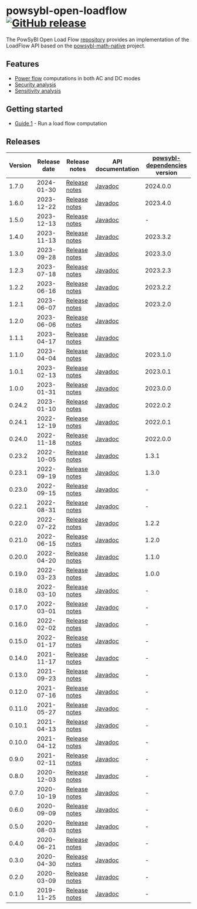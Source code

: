 # powsybl-open-loadflow [![GitHub release](https://img.shields.io/github/release/powsybl/powsybl-open-loadflow.svg?sort=semver)](https://github.com/powsybl/powsybl-open-loadflow/releases/)
The PowSyBl Open Load Flow [repository](https://github.com/powsybl/powsybl-open-loadflow) provides an implementation of the LoadFlow API based on the [powsybl-math-native](powsybl-math-native.md) project.  

## Features

- [Power flow](../../simulation/powerflow/index.md) computations in both AC and DC modes
- [Security analysis](../../simulation/securityanalysis/index.md)
- [Sensitivity analysis](../../simulation/sensitivity/index.md)

## Getting started

- [Guide 1]() - Run a load flow computation

## Releases

| Version | Release date | Release notes                                                                          | API documentation                                                                     | [powsybl-dependencies](https://github.com/powsybl/powsybl-dependencies) version |
|---------|--------------|----------------------------------------------------------------------------------------|---------------------------------------------------------------------------------------|---------------------------------------------------------------------------------|
| 1.7.0   | 2024-01-30   | [Release notes](https://github.com/powsybl/powsybl-open-loadflow/releases/tag/v1.7.0)  | [Javadoc](https://javadoc.io/doc/com.powsybl/powsybl-open-loadflow/1.7.0/index.html)  | 2024.0.0                                                                        |
| 1.6.0   | 2023-12-22   | [Release notes](https://github.com/powsybl/powsybl-open-loadflow/releases/tag/v1.6.0)  | [Javadoc](https://javadoc.io/doc/com.powsybl/powsybl-open-loadflow/1.6.0/index.html)  | 2023.4.0                                                                        |
| 1.5.0   | 2023-12-13   | [Release notes](https://github.com/powsybl/powsybl-open-loadflow/releases/tag/v1.5.0)  | [Javadoc](https://javadoc.io/doc/com.powsybl/powsybl-open-loadflow/1.5.0/index.html)  | -                                                                               |
| 1.4.0   | 2023-11-13   | [Release notes](https://github.com/powsybl/powsybl-open-loadflow/releases/tag/v1.4.0)  | [Javadoc](https://javadoc.io/doc/com.powsybl/powsybl-open-loadflow/1.4.0/index.html)  | 2023.3.2                                                                        |
| 1.3.0   | 2023-09-28   | [Release notes](https://github.com/powsybl/powsybl-open-loadflow/releases/tag/v1.3.0)  | [Javadoc](https://javadoc.io/doc/com.powsybl/powsybl-open-loadflow/1.3.0/index.html)  | 2023.3.0                                                                        |
| 1.2.3   | 2023-07-18   | [Release notes](https://github.com/powsybl/powsybl-open-loadflow/releases/tag/v1.2.3)  | [Javadoc](https://javadoc.io/doc/com.powsybl/powsybl-open-loadflow/1.2.3/index.html)  | 2023.2.3                                                                        |
| 1.2.2   | 2023-06-16   | [Release notes](https://github.com/powsybl/powsybl-open-loadflow/releases/tag/v1.2.2)  | [Javadoc](https://javadoc.io/doc/com.powsybl/powsybl-open-loadflow/1.2.2/index.html)  | 2023.2.2                                                                        |
| 1.2.1   | 2023-06-07   | [Release notes](https://github.com/powsybl/powsybl-open-loadflow/releases/tag/v1.2.1)  | [Javadoc](https://javadoc.io/doc/com.powsybl/powsybl-open-loadflow/1.2.1/index.html)  | 2023.2.0                                                                        |
| 1.2.0   | 2023-06-06   | [Release notes](https://github.com/powsybl/powsybl-open-loadflow/releases/tag/v1.2.0)  | [Javadoc](https://javadoc.io/doc/com.powsybl/powsybl-open-loadflow/1.2.0/index.html)  |                                                                                 |
| 1.1.1   | 2023-04-17   | [Release notes](https://github.com/powsybl/powsybl-open-loadflow/releases/tag/v1.1.1)  | [Javadoc](https://javadoc.io/doc/com.powsybl/powsybl-open-loadflow/1.1.1/index.html)  |                                                                                 |
| 1.1.0   | 2023-04-04   | [Release notes](https://github.com/powsybl/powsybl-open-loadflow/releases/tag/v1.1.0)  | [Javadoc](https://javadoc.io/doc/com.powsybl/powsybl-open-loadflow/1.1.0/index.html)  | 2023.1.0                                                                        |
| 1.0.1   | 2023-02-13   | [Release notes](https://github.com/powsybl/powsybl-open-loadflow/releases/tag/v1.0.1)  | [Javadoc](https://javadoc.io/doc/com.powsybl/powsybl-open-loadflow/1.0.1/index.html)  | 2023.0.1                                                                        |
| 1.0.0   | 2023-01-31   | [Release notes](https://github.com/powsybl/powsybl-open-loadflow/releases/tag/v1.0.0)  | [Javadoc](https://javadoc.io/doc/com.powsybl/powsybl-open-loadflow/1.0.0/index.html)  | 2023.0.0                                                                        |
| 0.24.2  | 2023-01-10   | [Release notes](https://github.com/powsybl/powsybl-open-loadflow/releases/tag/v0.24.2) | [Javadoc](https://javadoc.io/doc/com.powsybl/powsybl-open-loadflow/0.24.2/index.html) | 2022.0.2                                                                        |
| 0.24.1  | 2022-12-19   | [Release notes](https://github.com/powsybl/powsybl-open-loadflow/releases/tag/v0.24.1) | [Javadoc](https://javadoc.io/doc/com.powsybl/powsybl-open-loadflow/0.24.1/index.html) | 2022.0.1                                                                        |
| 0.24.0  | 2022-11-18   | [Release notes](https://github.com/powsybl/powsybl-open-loadflow/releases/tag/v0.24.0) | [Javadoc](https://javadoc.io/doc/com.powsybl/powsybl-open-loadflow/0.24.0/index.html) | 2022.0.0                                                                        |
| 0.23.2  | 2022-10-05   | [Release notes](https://github.com/powsybl/powsybl-open-loadflow/releases/tag/v0.23.2) | [Javadoc](https://javadoc.io/doc/com.powsybl/powsybl-open-loadflow/0.23.2/index.html) | 1.3.1                                                                           |
| 0.23.1  | 2022-09-19   | [Release notes](https://github.com/powsybl/powsybl-open-loadflow/releases/tag/v0.23.1) | [Javadoc](https://javadoc.io/doc/com.powsybl/powsybl-open-loadflow/0.23.1/index.html) | 1.3.0                                                                           |
| 0.23.0  | 2022-09-15   | [Release notes](https://github.com/powsybl/powsybl-open-loadflow/releases/tag/v0.23.0) | [Javadoc](https://javadoc.io/doc/com.powsybl/powsybl-open-loadflow/0.23.0/index.html) | -                                                                               |
| 0.22.1  | 2022-08-31   | [Release notes](https://github.com/powsybl/powsybl-open-loadflow/releases/tag/v0.22.1) | [Javadoc](https://javadoc.io/doc/com.powsybl/powsybl-open-loadflow/0.22.1/index.html) | -                                                                               |
| 0.22.0  | 2022-07-22   | [Release notes](https://github.com/powsybl/powsybl-open-loadflow/releases/tag/v0.22.0) | [Javadoc](https://javadoc.io/doc/com.powsybl/powsybl-open-loadflow/0.22.0/index.html) | 1.2.2                                                                           |
| 0.21.0  | 2022-06-15   | [Release notes](https://github.com/powsybl/powsybl-open-loadflow/releases/tag/v0.21.0) | [Javadoc](https://javadoc.io/doc/com.powsybl/powsybl-open-loadflow/0.21.0/index.html) | 1.2.0                                                                           |
| 0.20.0  | 2022-04-20   | [Release notes](https://github.com/powsybl/powsybl-open-loadflow/releases/tag/v0.20.0) | [Javadoc](https://javadoc.io/doc/com.powsybl/powsybl-open-loadflow/0.20.0/index.html) | 1.1.0                                                                           |
| 0.19.0  | 2022-03-23   | [Release notes](https://github.com/powsybl/powsybl-open-loadflow/releases/tag/v0.19.0) | [Javadoc](https://javadoc.io/doc/com.powsybl/powsybl-open-loadflow/0.19.0/index.html) | 1.0.0                                                                           |
| 0.18.0  | 2022-03-10   | [Release notes](https://github.com/powsybl/powsybl-open-loadflow/releases/tag/v0.18.0) | [Javadoc](https://javadoc.io/doc/com.powsybl/powsybl-open-loadflow/0.18.0/index.html) | -                                                                               |
| 0.17.0  | 2022-03-01   | [Release notes](https://github.com/powsybl/powsybl-open-loadflow/releases/tag/v0.17.0) | [Javadoc](https://javadoc.io/doc/com.powsybl/powsybl-open-loadflow/0.17.0/index.html) | -                                                                               |
| 0.16.0  | 2022-02-02   | [Release notes](https://github.com/powsybl/powsybl-open-loadflow/releases/tag/v0.16.0) | [Javadoc](https://javadoc.io/doc/com.powsybl/powsybl-open-loadflow/0.16.0/index.html) | -                                                                               |
| 0.15.0  | 2022-01-17   | [Release notes](https://github.com/powsybl/powsybl-open-loadflow/releases/tag/v0.15.0) | [Javadoc](https://javadoc.io/doc/com.powsybl/powsybl-open-loadflow/0.15.0/index.html) | -                                                                               |
| 0.14.0  | 2021-11-17   | [Release notes](https://github.com/powsybl/powsybl-open-loadflow/releases/tag/v0.14.0) | [Javadoc](https://javadoc.io/doc/com.powsybl/powsybl-open-loadflow/0.14.0/index.html) | -                                                                               |
| 0.13.0  | 2021-09-23   | [Release notes](https://github.com/powsybl/powsybl-open-loadflow/releases/tag/v0.13.0) | [Javadoc](https://javadoc.io/doc/com.powsybl/powsybl-open-loadflow/0.13.0/index.html) | -                                                                               |
| 0.12.0  | 2021-07-16   | [Release notes](https://github.com/powsybl/powsybl-open-loadflow/releases/tag/v0.12.0) | [Javadoc](https://javadoc.io/doc/com.powsybl/powsybl-open-loadflow/0.12.0/index.html) | -                                                                               |
| 0.11.0  | 2021-05-27   | [Release notes](https://github.com/powsybl/powsybl-open-loadflow/releases/tag/v0.11.0) | [Javadoc](https://javadoc.io/doc/com.powsybl/powsybl-open-loadflow/0.11.0/index.html) | -                                                                               |
| 0.10.1  | 2021-04-13   | [Release notes](https://github.com/powsybl/powsybl-open-loadflow/releases/tag/v0.10.1) | [Javadoc](https://javadoc.io/doc/com.powsybl/powsybl-open-loadflow/0.10.1/index.html) | -                                                                               | 
| 0.10.0  | 2021-04-12   | [Release notes](https://github.com/powsybl/powsybl-open-loadflow/releases/tag/v0.10.0) | [Javadoc](https://javadoc.io/doc/com.powsybl/powsybl-open-loadflow/0.10.0/index.html) | -                                                                               |
| 0.9.0   | 2021-02-11   | [Release notes](https://github.com/powsybl/powsybl-open-loadflow/releases/tag/v0.9.0)  | [Javadoc](https://javadoc.io/doc/com.powsybl/powsybl-open-loadflow/0.9.0/index.html)  | -                                                                               |
| 0.8.0   | 2020-12-03   | [Release notes](https://github.com/powsybl/powsybl-open-loadflow/releases/tag/v0.8.0)  | [Javadoc](https://javadoc.io/doc/com.powsybl/powsybl-open-loadflow/0.8.0/index.html)  | -                                                                               |
| 0.7.0   | 2020-10-19   | [Release notes](https://github.com/powsybl/powsybl-open-loadflow/releases/tag/v0.7.0)  | [Javadoc](https://javadoc.io/doc/com.powsybl/powsybl-open-loadflow/0.7.0/index.html)  | -                                                                               |
| 0.6.0   | 2020-09-09   | [Release notes](https://github.com/powsybl/powsybl-open-loadflow/releases/tag/v0.6.0)  | [Javadoc](https://javadoc.io/doc/com.powsybl/powsybl-open-loadflow/0.6.0/index.html)  | -                                                                               |
| 0.5.0   | 2020-08-03   | [Release notes](https://github.com/powsybl/powsybl-open-loadflow/releases/tag/v0.5.0)  | [Javadoc](https://javadoc.io/doc/com.powsybl/powsybl-open-loadflow/0.5.0/index.html)  | -                                                                               |
| 0.4.0   | 2020-06-21   | [Release notes](https://github.com/powsybl/powsybl-open-loadflow/releases/tag/v0.4.0)  | [Javadoc](https://javadoc.io/doc/com.powsybl/powsybl-open-loadflow/0.4.0/index.html)  | -                                                                               |
| 0.3.0   | 2020-04-30   | [Release notes](https://github.com/powsybl/powsybl-open-loadflow/releases/tag/v0.3.0)  | [Javadoc](https://javadoc.io/doc/com.powsybl/powsybl-open-loadflow/0.3.0/index.html)  | -                                                                               |
| 0.2.0   | 2020-03-09   | [Release notes](https://github.com/powsybl/powsybl-open-loadflow/releases/tag/v0.2.0)  | [Javadoc](https://javadoc.io/doc/com.powsybl/powsybl-open-loadflow/0.2.0/index.html)  | -                                                                               |
| 0.1.0   | 2019-11-25   | [Release notes](https://github.com/powsybl/powsybl-open-loadflow/releases/tag/v0.1.0)  | [Javadoc](https://javadoc.io/doc/com.powsybl/powsybl-open-loadflow/0.1.0/index.html)  | -                                                                               |
